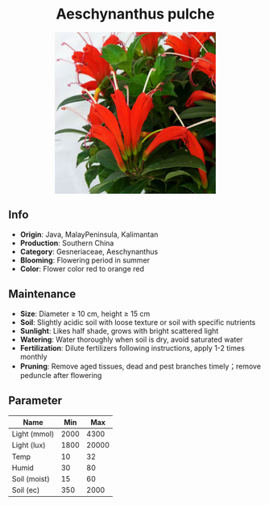 <h1 align='center'>Aeschynanthus pulche</h1>
<p align="center">
    <img 
        align='center'
        width='320'
        src="../images/aeschynanthus pulche.png" 
        alt='Aeschynanthus pulche' />
</p>

## Info

 - **Origin**: Java, MalayPeninsula, Kalimantan
 - **Production**: Southern China
 - **Category**: Gesneriaceae, Aeschynanthus
 - **Blooming**: Flowering period in summer
 - **Color**: Flower color red to orange red

## Maintenance

 - **Size**: Diameter ≥ 10 cm, height ≥ 15 cm
 - **Soil**: Slightly acidic soil with loose texture or soil with specific nutrients
 - **Sunlight**: Likes half shade, grows with bright scattered light
 - **Watering**: Water thoroughly when soil is dry, avoid saturated water
 - **Fertilization**: Dilute fertilizers following instructions, apply 1-2 times monthly
 - **Pruning**: Remove aged tissues, dead and pest branches timely；remove peduncle after flowering

## Parameter

| Name         | Min  | Max   |
|--------------|------|-------|
| Light (mmol) | 2000 | 4300  |
| Light (lux)  | 1800 | 20000 |
| Temp         | 10    | 32    |
| Humid        | 30   | 80    |
| Soil (moist) | 15   | 60    |
| Soil (ec)    | 350  | 2000  |